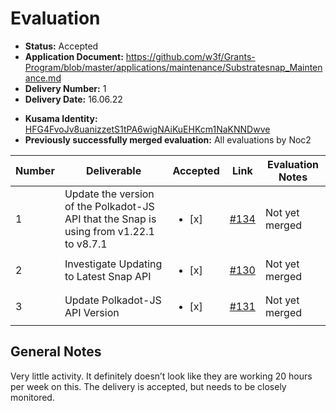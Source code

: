 # Evaluation

- **Status:** Accepted
- **Application Document:** https://github.com/w3f/Grants-Program/blob/master/applications/maintenance/Substratesnap_Maintenance.md
- **Delivery Number:** 1
- **Delivery Date:** 16.06.22

* **Kusama Identity:** [HFG4FvoJv8uanizzetS1tPA6wigNAiKuEHKcm1NaKNNDwve](https://polkascan.io/pre/kusama/account/HFG4FvoJv8uanizzetS1tPA6wigNAiKuEHKcm1NaKNNDwve)
* **Previously successfully merged evaluation:** All evaluations by Noc2

| Number | Deliverable                                                                             | Accepted               | Link                                                                   | Evaluation Notes |
| ------ | --------------------------------------------------------------------------------------- | ---------------------- | ---------------------------------------------------------------------- | ---------------- |
| 1      | Update the version of the Polkadot-JS API that the Snap is using from v1.22.1 to v8.7.1 | <ul><li>[x] </li></ul> | [#134](https://github.com/ChainSafe/metamask-snap-polkadot/pull/134)   | Not yet merged   |
| 2      | Investigate Updating to Latest Snap API                                                 | <ul><li>[x] </li></ul> | [#130](https://github.com/ChainSafe/metamask-snap-polkadot/issues/130) | Not yet merged   |
| 3      | Update Polkadot-JS API Version                                                          | <ul><li>[x] </li></ul> | [#131](https://github.com/ChainSafe/metamask-snap-polkadot/issues/131) | Not yet merged   |

## General Notes

Very little activity. It definitely doesn’t look like they are working 20 hours per week on this. The delivery is accepted, but needs to be closely monitored.
